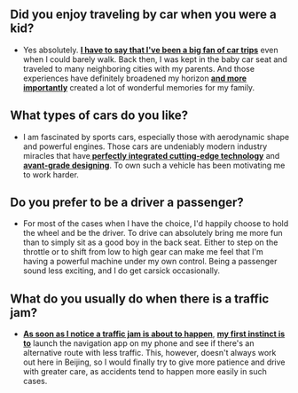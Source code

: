 ## Did you enjoy traveling by car when you were a kid?
- Yes absolutely. <b><u>I have to say that I've been a big fan of car trips</u></b> even when I could barely walk. Back then, I was kept in the baby car seat and traveled to many neighboring cities with my parents. And those experiences have definitely broadened my horizon <b><u>and more importantly</u></b> created a lot of wonderful memories for my family.
## What types of cars do you like?
- I am fascinated by sports cars, especially those with aerodynamic shape and powerful engines. Those cars are undeniably modern industry miracles that have<b><u> perfectly integrated cutting-edge technology</u></b> and <b><u>avant-grade designing</u></b>. To own such a vehicle has been motivating me to work harder. 
## Do you prefer to be a driver a passenger?
- For most of the cases when I have the choice, I'd happily choose to hold the wheel and be the driver. To drive can absolutely bring me more fun than to simply sit as a good boy in the back seat. Either to step on the throttle or to shift from low to high gear can make me feel that I'm having a powerful machine under my own control. Being a passenger sound less exciting, and I do get carsick occasionally.

## What do you usually do when there is a traffic jam?
- <b><u>As soon as I notice a traffic jam is about to happen</u></b>, <b><u>my first instinct is to</u></b> launch the navigation app on my phone and see if there's an alternative route with less traffic. This, however, doesn't always work out here in Beijing, so I would finally try to give more patience and drive with greater care, as accidents tend to happen more easily in such cases.
